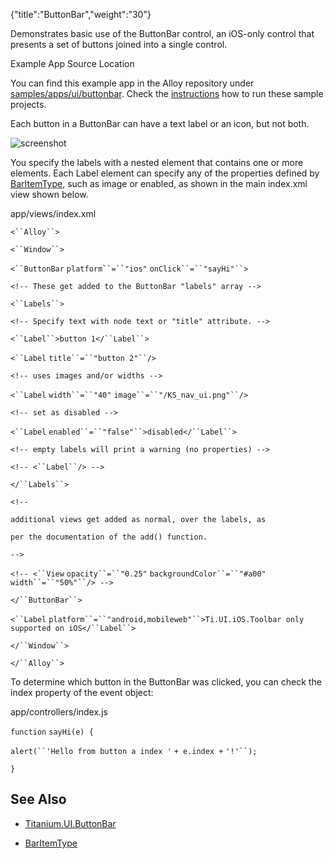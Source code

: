 {"title":"ButtonBar","weight":"30"} 

Demonstrates basic use of the ButtonBar control, an iOS-only control that presents a set of buttons joined into a single control.

Example App Source Location

You can find this example app in the Alloy repository under [samples/apps/ui/buttonbar](https://github.com/appcelerator/alloy/tree/master/samples/apps/ui/buttonbar). Check the [instructions](/docs/appc/Alloy_Framework/Alloy_Guide/Alloy_Test_Apps/) how to run these sample projects.

Each button in a ButtonBar can have a text label or an icon, but not both.

![screenshot](/Images/appc/download/attachments/41845739/screenshot.png)

You specify the labels with a nested <Labels> element that contains one or more <Label> elements. Each Label element can specify any of the properties defined by [BarItemType](#!/api/BarItemType), such as image or enabled, as shown in the main index.xml view shown below.

app/views/index.xml

`<``Alloy``>`

`<``Window``>`

`<``ButtonBar`  `platform``=``"ios"`  `onClick``=``"sayHi"``>`

`<!-- These get added to the ButtonBar "labels" array -->`

`<``Labels``>`

`<!-- Specify text with node text or "title" attribute. -->`

`<``Label``>button 1</``Label``>`

`<``Label`  `title``=``"button 2"``/>`

`<!-- uses images and/or widths -->`

`<``Label`  `width``=``"40"`  `image``=``"/KS_nav_ui.png"``/>`

`<!-- set as disabled -->`

`<``Label`  `enabled``=``"false"``>disabled</``Label``>`

`<!-- empty labels will print a warning (no properties) -->`

`<!-- <``Label``/> -->`

`</``Labels``>`

`<!--`

`additional views get added as normal, over the labels, as`

`per the documentation of the add() function.`

`-->`

`<!-- <``View`  `opacity``=``"0.25"`  `backgroundColor``=``"#a00"`  `width``=``"50%"``/> -->`

`</``ButtonBar``>`

`<``Label`  `platform``=``"android,mobileweb"``>Ti.UI.iOS.Toolbar only supported on iOS</``Label``>`

`</``Window``>`

`</``Alloy``>`

To determine which button in the ButtonBar was clicked, you can check the index property of the event object:

app/controllers/index.js

`function` `sayHi(e) {`

`alert(``'Hello from button a index '` `+ e.index +` `'!'``);`

`}`

## See Also

*   [Titanium.UI.ButtonBar](#!/api/Titanium.UI.ButtonBar)
    
*   [BarItemType](#!/api/BarItemType)